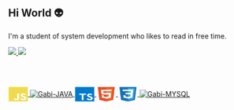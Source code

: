 ## Hi World 👽

I'm a student of system development who likes to read in free time.

<div style="display: inline-block;">
  <a href="https://github.com/vigabies">
  <img height="150em" src="https://github-readme-stats.vercel.app/api?username=vigabies&show_icons=true&theme=tokyonight&include_all_commits=true&count_private=true"/>
  <img height="150em" src="https://github-readme-stats.vercel.app/api/top-langs/?username=vigabies&layout=compact&langs_count=7&theme=tokyonight"/>
</div>
  
  
<br> <br>

<div style="display: inline_block">
  <img align="center" alt="Gabi-Js" height="30" width="40" src="https://raw.githubusercontent.com/devicons/devicon/master/icons/javascript/javascript-plain.svg">

  <img align="center" alt="Gabi-JAVA" height="30" width="40" src="https://cdn.jsdelivr.net/gh/devicons/devicon/icons/java/java-original.svg" />
  
  <img align="center" alt="Gabi-Ts" height="30" width="40" src="https://raw.githubusercontent.com/devicons/devicon/master/icons/typescript/typescript-plain.svg">
  
  <img align="center" alt="Gabi-HTML" height="30" width="40" src="https://raw.githubusercontent.com/devicons/devicon/master/icons/html5/html5-original.svg">
  
  <img align="center" alt="Gabi-CSS" height="30" width="40" src="https://raw.githubusercontent.com/devicons/devicon/master/icons/css3/css3-original.svg">
  
  <img align="center" alt="Gabi-MYSQL" height="30" width="40" src="https://cdn.jsdelivr.net/gh/devicons/devicon/icons/mysql/mysql-original.svg" />
</div>
  
  
  ##
